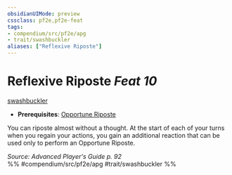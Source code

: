 ```yaml
---
obsidianUIMode: preview
cssclass: pf2e,pf2e-feat
tags:
- compendium/src/pf2e/apg
- trait/swashbuckler
aliases: ["Reflexive Riposte"]
---
```

# Reflexive Riposte  *Feat 10*  
[swashbuckler](rules/traits/swashbuckler-apg.md)  

- **Prerequisites**: [Opportune Riposte](rules/actions/opportune-riposte-apg.md)

You can riposte almost without a thought. At the start of each of your turns when you regain your actions, you gain an additional reaction that can be used only to perform an Opportune Riposte.

*Source: Advanced Player's Guide p. 92*  
%% #compendium/src/pf2e/apg #trait/swashbuckler %%
